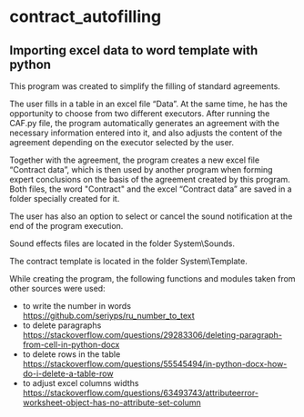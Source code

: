 # contract_autofilling
## Importing excel data to word template with python

This program was created to simplify the filling of standard agreements.

The user fills in a table in an excel file “Data”. At the same time, he has the opportunity to choose from two different executors. After running the CAF.py file, the program automatically generates an agreement with the necessary information entered into it, and also adjusts the content of the agreement depending on the executor selected by the user.

Together with the agreement, the program creates a new excel file “Contract data”, which is then used by another program when forming expert conclusions on the basis of the agreement created by this program. Both files, the word "Contract" and the excel “Contract data” are saved in a folder specially created for it.

The user has also an option to select or cancel the sound notification at the end of the program execution.

Sound effects files are located in the folder System\Sounds.

The contract template is located in the folder System\Template.

While creating the program, the following functions and modules taken from other sources were used:
- to write the number in words
https://github.com/seriyps/ru_number_to_text
- to delete paragraphs
https://stackoverflow.com/questions/29283306/deleting-paragraph-from-cell-in-python-docx
- to delete rows in the table
https://stackoverflow.com/questions/55545494/in-python-docx-how-do-i-delete-a-table-row
- to adjust excel columns widths
https://stackoverflow.com/questions/63493743/attributeerror-worksheet-object-has-no-attribute-set-column
